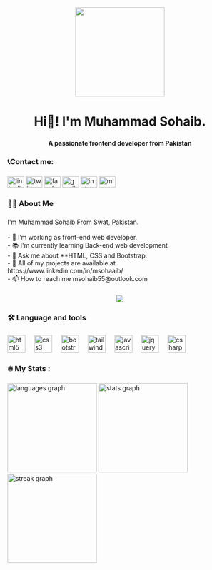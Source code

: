 <div align="center">
  <img height="200" src="https://www.audienceplanet.com/root/template/1//images/web-development.gif"  />
</div>

###

<h1 align="center">Hi👋! I'm Muhammad Sohaib.</h1>

###

<h4 align="center">A passionate frontend developer from Pakistan</h4>

###

<h3 align="left">📞Contact me:</h3>

###

<div align="left">
  <a href="https://www.linkedin.com/in/msohaaib/"><img src="https://raw.githubusercontent.com/maurodesouza/profile-readme-generator/master/src/assets/icons/social/linkedin/default.svg" width="37" height="25" alt="linkedin logo"  /></a>
  <a href="https://twitter.com/msohaaib55"><img src="https://raw.githubusercontent.com/maurodesouza/profile-readme-generator/master/src/assets/icons/social/twitter/default.svg" width="37" height="25" alt="twitter logo"  /></a>
  <a href="https://www.facebook.com/msohaaib"><img src="https://raw.githubusercontent.com/maurodesouza/profile-readme-generator/master/src/assets/icons/social/facebook/default.svg" width="37" height="25" alt="facebook logo"  /></a>
  <a href="mailto: msohaib9685055@gmail.com"><img src="https://raw.githubusercontent.com/maurodesouza/profile-readme-generator/master/src/assets/icons/social/gmail/default.svg" width="37" height="25" alt="gmail logo"  /></a>
  <a href ="https://www.instagram.com/msohaaib/"><img src="https://raw.githubusercontent.com/maurodesouza/profile-readme-generator/master/src/assets/icons/social/instagram/default.svg" width="37" height="25" alt="instagram logo"  /></a>
  <a href="mailto:msohaib55@outlook.com"><img src="https://raw.githubusercontent.com/maurodesouza/profile-readme-generator/master/src/assets/icons/social/microsoft-outlook/default.svg" width="37" height="25" alt="microsoft-outlook logo" /></a>

###

<h3 align="left">👩‍💻  About Me</h3>

###

<p align="left">I'm Muhammad Sohaib From Swat, Pakistan.<br><br>- 🔭 I’m working as front-end web developer.<br>- 📚 I'm currently learning Back-end web development<br>- 💬 Ask me about **HTML, CSS and Bootstrap.<br>- 👯 All of my projects are available at https://www.linkedin.com/in/msohaaib/<br>- 📫 How to reach me msohaib55@outlook.com</p>

###

<div align="center">
  <img src="https://visitor-badge.laobi.icu/badge?page_id=msohaaib.msohaaib&left_text=views"  />
</div>

###

<h3 align="left">🛠 Language and tools</h3>

###

<div align="left">
  <img src="https://cdn.jsdelivr.net/gh/devicons/devicon/icons/html5/html5-original.svg" height="40" alt="html5 logo"  />
  <img width="12" />
  <img src="https://cdn.jsdelivr.net/gh/devicons/devicon/icons/css3/css3-original.svg" height="40" alt="css3 logo"  />
  <img width="12" />
  <img src="https://cdn.jsdelivr.net/gh/devicons/devicon/icons/bootstrap/bootstrap-original.svg" height="40" alt="bootstrap logo"  />
  <img width="12" />
  <img src="https://cdn.simpleicons.org/tailwindcss/06B6D4" height="40" alt="tailwindcss logo"  />
  <img width="12" />
  <img src="https://cdn.simpleicons.org/javascript/F7DF1E" height="40" alt="javascript logo"  />
  <img width="12" />
  <img src="https://skillicons.dev/icons?i=jquery" height="40" alt="jquery logo"  />
  <img width="12" />
  <img src="https://cdn.simpleicons.org/csharp/239120" height="40" alt="csharp logo"  />
</div>

###

<h3 align="left">🔥   My Stats :</h3>

###

<div align="left">
  <img src="https://github-readme-stats.vercel.app/api/top-langs?username=msohaaib&locale=en&hide_title=false&layout=compact&card_width=320&langs_count=3&theme=dark&hide_border=false&order=2" height="200" alt="languages graph"  />
  <img src="https://github-readme-stats.vercel.app/api?username=msohaaib&hide_title=false&hide_rank=false&show_icons=true&include_all_commits=true&count_private=true&disable_animations=false&theme=dark&locale=en&hide_border=false&order=1" height="200" alt="stats graph"  />
  <img src="https://streak-stats.demolab.com?user=msohaaib&locale=en&mode=daily&theme=dark&hide_border=false&border_radius=5&date_format=M j[, Y]&order=3" height="200" alt="streak graph"  />
</div>

###
